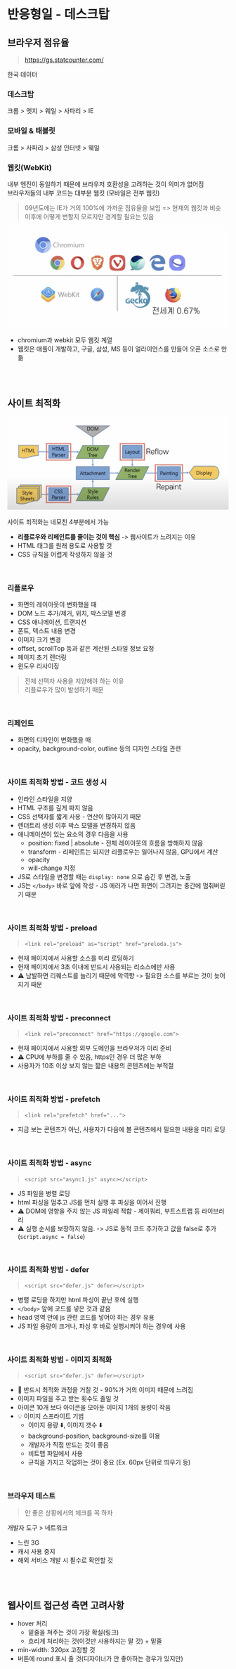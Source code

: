 # 반응형일 - 데스크탑

## 브라우저 점유율 

> https://gs.statcounter.com/

한국 데이터

### 데스크탑 

크롬 > 엣지 > 웨일 > 사파리 > IE 

### 모바일 & 태블릿

크롬 > 사파리 > 삼성 인터넷 > 웨일 

### 웹킷(WebKit)

내부 엔진이 동일하기 때문에 브라우저 호환성을 고려하는 것이 의미가 없어짐  
브라우저들의 내부 코드는 대부분 웹킷 (모바일은 전부 웹킷) 

> 09년도에는 IE가 거의 100%에 가까운 점유율을 보임 => 현재의 웹킷과 비슷   
> 이후에 어떻게 변할지 모르지만 경계할 필요는 있음 

![](../Images/브라우저_엔진.png)

* chromium과 webkit 모두 웹킷 계열 
* 웹킷은 애플이 개발하고, 구글, 삼성, MS 등이 얼라이언스를 만들어 오픈 소스로 만듦

<br><br>

## 사이트 최적화

![](../Images/사이트_최적화.png)

사이트 죄적화는 네모친 4부분에서 가능  

* **리플로우와 리페인트를 줄이는 것이 핵심** -> 웹사이트가 느려지는 이유 
* HTML 태그를 원래 용도로 사용할 것
* CSS 규칙을 어렵게 작성하지 않을 것

<br>

### 리플로우

* 화면의 레이아웃이 변화했을 때
* DOM 노드 추가/제거, 위치, 박스모델 변경
* CSS 애니메이션, 트랜지션
* 폰트, 텍스트 내용 변경
* 이미지 크기 변경
* offset, scrollTop 등과 같은 계산된 스타일 정보 요청
* 페이지 초기 렌더링
* 윈도우 리사이징

> 전체 선택자 사용을 지양해야 하는 이유   
> 리플로우가 많이 발생하기 때문 

<br>

### 리페인트

* 화면의 디자인이 변화했을 때
* opacity, background-color, outline 등의 디자인 스타일 관련

<br>

### 사이트 최적화 방법 - 코드 생성 시 

* 인라인 스타일을 지양
* HTML 구조를 깊게 짜지 않음 
* CSS 선택자를 짧게 사용 - 연산이 많아지기 때문 
* 렌더트리 생성 이후 박스 모델을 변경하지 않음 
* 애니메이션이 있는 요소의 경우 다음을 사용 
  * position: fixed | absolute - 전체 레이아웃의 흐름을 방해하지 않음
  * transform - 리페인트는 되지만 리플로우는 일어나지 않음, GPU에서 계산 
  * opacity
  * will-change 지정
* JS로 스타일을 변경할 때는 `display: none` 으로 숨긴 후 변경, 노출
* JS는 `</body>` 바로 앞에 작성 - JS 에러가 나면 화면이 그려지는 중간에 멈춰버릳기 때문

<br>

### 사이트 최적화 방법 - preload

> `<link rel="preload" as="script" href="preloda.js">`

* 현재 페이지에서 사용할 소스를 미리 로딩하기
* 현재 페이지에서 3초 이내에 반드시 사용되는 리소스에만 사용 
* ⚠️ 남발하면 리퀘스트를 늘리기 때문에 악역향 -> 필요한 소스를 부르는 것이 늦어지기 때문 

<br>

### 사이트 최적화 방법 - preconnect

> `<link rel="preconnect" href="https://google.com">`

* 현재 페이지에서 사용할 외부 도메인을 브라우저가 미리 준비
* ⚠️ CPU에 부하를 줄 수 있음, https인 경우 더 많은 부하
* 사용자가 10초 이상 보지 않는 짧은 내용의 콘텐츠에는 부적절

<br>

### 사이트 최적화 방법 - prefetch

> `<link rel="prefetch" href="...">`

* 지금 보는 콘텐츠가 아닌, 사용자가 다음에 볼 콘텐츠에서 필요한 내용을 미리 로딩

<br>

### 사이트 최적화 방법 - async

> `<script src="async1.js" async></script>`

* JS 파일을 병렬 로딩
* html 파싱을 멈추고 JS를 먼저 실행 후 파싱을 이어서 진행 
* ⚠️ DOM에 영향을 주지 않는 JS 파일레 적합 - 제이쿼리, 부트스트랩 등 라이브러리
* ⚠️ 실행 순서를 보장하지 않음. -> JS로 동적 코드 추가하고 값을 false로 추가 (`script.async = false`) 

<br>

### 사이트 최적화 방법 - defer

> `<script src="defer.js" defer></script>`

* 병렬 로딩을 하지만 html 파싱이 끝난 후에 실행
* `</body>` 앞에 코드를 넣은 것과 같음 
* head 영역 안에 js 관련 코드를 넣어야 하는 경우 유용 
* JS 파일 용량이 크거나, 파싱 후 바로 실행시켜야 하는 경우에 사용

<br>

### 사이트 최적화 방법 - 이미지 최적화

> `<script src="defer.js" defer></script>`

* 🚨 반드시 최적화 과정을 거칠 것 - 90%가 거의 이미지 때문에 느려짐
* 이미지 파일을 주고 받는 횟수도 줄일 것
* 아이콘 10개 보다 아이콘을 모아둔 이미지 1개의 용량이 작음
* 💡 이미지 스프라이트 기법 
  * 이미지 용량 ⬇️, 이미지 갯수 ⬇️ ️
  * background-position, background-size를 이용
  * 개발자가 직접 만드는 것이 좋음
  * 비트맵 파일에서 사용
  * 규칙을 가지고 작업하는 것이 중요 (Ex. 60px 단위로 띄우기 등)

<br>

### 브라우저 테스트

> 안 좋은 상황에서의 체크를 꼭 하자 

개발자 도구 > 네트워크

* 느린 3G
* 캐시 사용 중지
* 해외 서비스 개발 시 필수로 확인할 것

<br><br>

## 웹사이트 접근성 측면 고려사항

* hover 처리
  * 밑줄을 쳐주는 것이 가장 확실(링크)
  * 흐리게 처리하는 것(이것만 사용하지는 말 것) + 밑줄
* min-width: 320px 고정할 것
* 버튼에 round 표시 줄 것(디자이너가 안 좋아하는 경우가 있지만)
